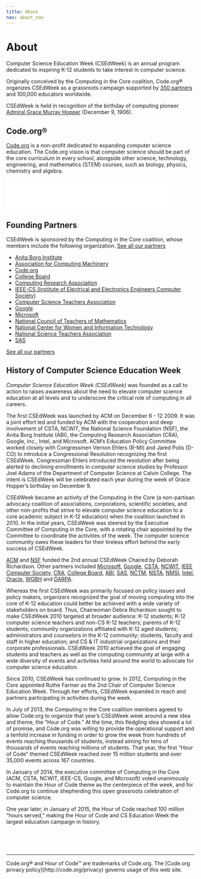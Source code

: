 ```yaml
---
title: About
nav: about_nav
---
```

# About

Computer Science Education Week (CSEdWeek) is an annual program dedicated to inspiring K-12 students to take interest in computer science.

Originally conceived by the Computing in the Core coalition, Code.org&reg; organizes CSEdWeek as a grassroots campaign supported by [350 partners](/about/partners) and 100,000 educators worldwide.

CSEdWeek is held in recognition of the birthday of computing pioneer [Admiral Grace Murray Hopper](http://en.wikipedia.org/wiki/Grace_Hopper) (December 9, 1906).

## Code.org&reg;

[Code.org](http://code.org/) is a non-profit dedicated to expanding computer science education. The Code.org vision is that computer science should be part of the core curriculum in every school, alongside other science, technology, engineering, and mathematics (STEM) courses, such as biology, physics, chemistry and algebra.

<p><iframe allowtransparency="true" frameborder="0" scrolling="no" src="//www.facebook.com/plugins/like.php?href=http%3A%2F%2Fwww.facebook.com%2Fcode.org&amp;width=450&amp;height=80&amp;colorscheme=light&amp;layout=standard&amp;action=like&amp;show_faces=true&amp;send=false&amp;appId=500177453358606" style="border:none; overflow:hidden; width:450px; height:80px;"></iframe></p>


## Founding Partners

CSEdWeek is sponsored by the Computing in the Core coalition, whose members include the following organization. [See all our partners](/about/partners)

- [Anita Borg Institute](http://anitaborg.org/)
- [Association for Computing Machinery](http://www.acm.org/)
- [Code.org](http://code.org/)
- [College Board](http://collegeboard.org/)
- [Computing Research Association](http://www.cra.org/)
- [IEEE-CS (Institute of Electrical and Electronics Engineers Computer Society)](http://www.computer.org/)
- [Computer Science Teachers Association](http://csta.acm.org/)
- [Google](http://google.com/)
- [Microsoft](http://microsoft.com/)
- [National Council of Teachers of Mathematics](http://www.nctm.org/)
- [National Center for Women and Information Technology](http://www.ncwit.org/)
- [National Science Teachers Association](http://www.nsta.org/)
- [SAS](http://sas.com/)

[See all our partners](/about/partners)

## History of Computer Science Education Week
*Computer Science Education Week (CSEdWeek)* was founded as a call to action to raises awareness about the need to elevate computer science education at all levels and to underscore the critical role of computing in all careers.  

The first CSEdWeek was launched by ACM on December 6 - 12 2009. It was a joint effort led and funded by ACM with the cooperation and deep involvement of CSTA, NCWIT, the National Science Foundation (NSF), the Anita Borg Institute (ABI), the Computing Research Association (CRA), Google, Inc., Intel, and Microsoft. ACM’s Education Policy Committee worked closely with Congressmen Vernon Ehlers (R-MI) and Jared Polis (D-CO) to introduce a Congressional Resolution recognizing the first CSEdWeek. Congressman Ehlers introduced the resolution after being alerted to declining enrollments in computer science studies by Professor Joel Adams of the Department of Computer Science at Calvin College. The intent is CSEdWeek will be celebrated each year during the week of Grace Hopper’s birthday on December 9.

CSEdWeek became an activity of the Computing in the Core (a non-partisan advocacy coalition of associations, corporations, scientific societies, and other non-profits that strive to elevate computer science education to a core academic subject in K-12 education) when the coalition launched in 2010. In the initial years, CSEdWeek was steered by the Executive Committee of Computing in the Core, with a rotating chair appointed by the Committee to coordinate the activities of the week. The computer science community owes these leaders for their tireless effort behind the early success of CSEdWeek.

[ACM](http://www.acm.org) and  [NSF](http://www.nsf.gov) funded the 2nd annual CSEdWeek Chaired by Deborah Richardson. Other partners included  [Microsoft](http://www.microsoft.com), [Google](http://www.google.com), [CSTA](http://www.csta.acm.org), [NCWIT](http://www.ncwit.org), [IEEE Computer Society](http://www.computer.org/), [CRA](http://www.cra.org), [College Board](https://www.collegeboard.org/), [ABI](http://www.abi.org), [SAS](http://www.sas.com), [NCTM](http://www.nctm.org/), [NSTA](http://www.nsta.org/), [NMSI](http://www.nms.org/), [Intel](http://www.intel.com/), [Oracle](http://www.oracle.com), [WGBH](http://www.wgbh.org) and [DARPA](http://www.darpa.mil/).

Whereas the first CSEdWeek was primarily focused on policy issues and policy makers, organizers recognized the goal of moving computing into the core of K-12 education could better be achieved with a wide variety of stakeholders on board. Thus, Chairwoman Debra Richardson sought to make CSEdWeek 2010 targeted at broader audience: K-12 students; K-12 computer science teachers and non-CS K-12 teachers; parents of K-12 students; community organizations affiliated with K-12 aged students; administrators and counselors in the K-12 community; students, faculty and staff in higher education; and CS & IT industrial organizations and their corporate professionals. CSEdWeek 2010 achieved the goal of engaging students and teachers as well as the computing community at large with a wide diversity of events and activities held around the world to advocate for computer science education. 

Since 2010, CSEdWeek has continued to grow.  In 2012, Computing in the Core appointed Ruthe Farmer as the 2nd Chair of Computer Science Education Week. Through her efforts, CSEdWeek expanded in reach and partners participating in activities during the week.

In July of 2013, the Computing in the Core coalition members agreed to allow Code.org to organize that year’s CSEdWeek week around a new idea and theme, the “Hour of Code.” At the time, this fledgling idea showed a lot of promise, and Code.org was willing to provide the operational support and a tenfold increase in funding in order to grow the week from hundreds of events reaching thousands of students, instead aiming for tens of thousands of events reaching millions of students. That year, the first “Hour of Code” themed CSEdWeek reached over 15 million students and over 35,000 events across 167 countries. 

In January of 2014, the executive committee of Computing in the Core (ACM, CSTA, NCWIT, IEEE-CS, Google, and Microsoft) voted unanimously to maintain the Hour of Code theme as the centerpiece of the week, and for Code.org to continue shepherding this open grassroots celebration of computer science.  

One year later, in January of 2015, the Hour of Code reached 100 million “hours served,” making the Hour of Code and CS Education Week the largest education campaign in history.



<br/><br/><br/>
<hr/>
Code.org&reg; and Hour of Code&trade; are trademarks of Code.org. The [Code.org privacy policy](http://code.org/privacy) governs usage of this web site.